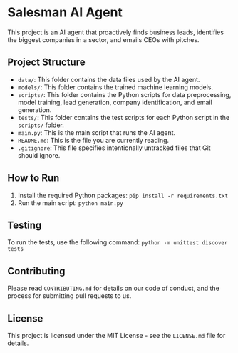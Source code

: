 # Salesman AI Agent

This project is an AI agent that proactively finds business leads, identifies the biggest companies in a sector, and emails CEOs with pitches.

## Project Structure

- `data/`: This folder contains the data files used by the AI agent.
- `models/`: This folder contains the trained machine learning models.
- `scripts/`: This folder contains the Python scripts for data preprocessing, model training, lead generation, company identification, and email generation.
- `tests/`: This folder contains the test scripts for each Python script in the `scripts/` folder.
- `main.py`: This is the main script that runs the AI agent.
- `README.md`: This is the file you are currently reading.
- `.gitignore`: This file specifies intentionally untracked files that Git should ignore.

## How to Run

1. Install the required Python packages: `pip install -r requirements.txt`
2. Run the main script: `python main.py`

## Testing

To run the tests, use the following command: `python -m unittest discover tests`

## Contributing

Please read `CONTRIBUTING.md` for details on our code of conduct, and the process for submitting pull requests to us.

## License

This project is licensed under the MIT License - see the `LICENSE.md` file for details.